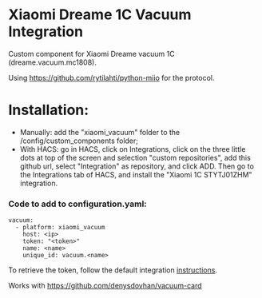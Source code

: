 # Xiaomi Dreame 1C Vacuum Integration

Custom component for Xiaomi Dreame vacuum 1C (dreame.vacuum.mc1808).

Using https://github.com/rytilahti/python-miio for the protocol.

# Installation:
- Manually: add the "xiaomi_vacuum" folder to the /config/custom_components folder;
- With HACS: go in HACS, click on Integrations, click on the three little dots at top of the screen and selection "custom repositories", add this github url, select "Integration" as repository, and click ADD. Then go to the Integrations tab of HACS, and install the "Xiaomi 1C STYTJ01ZHM" integration.

### Code to add to configuration.yaml:

```
vacuum:
  - platform: xiaomi_vacuum
    host: <ip>
    token: "<token>"
    name: <name>
    unique_id: vacuum.<name>
```

To retrieve the token, follow the default integration <a href="https://www.home-assistant.io/integrations/vacuum.xiaomi_miio/#retrieving-the-access-token">instructions</a>.

Works with https://github.com/denysdovhan/vacuum-card
